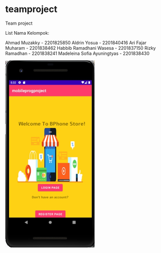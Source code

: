 # teamproject
Team project

List Nama Kelompok:

Ahmad Muzakky - 2201825850
Aldrin Yosua - 2201840416
Ari Fajar Muharam - 2201838462
Habbib Ramadhani Wasesa - 2201837150
Rizky Ramadhan - 2201838241
Madeleina Sofia Ayuningtyas - 2201838430

![](printscreen/1.jpg)
